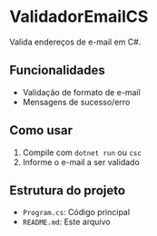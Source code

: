 # ValidadorEmailCS

Valida endereços de e-mail em C#.

## Funcionalidades
- Validação de formato de e-mail
- Mensagens de sucesso/erro

## Como usar
1. Compile com `dotnet run` ou `csc`
2. Informe o e-mail a ser validado

## Estrutura do projeto
- `Program.cs`: Código principal
- `README.md`: Este arquivo
